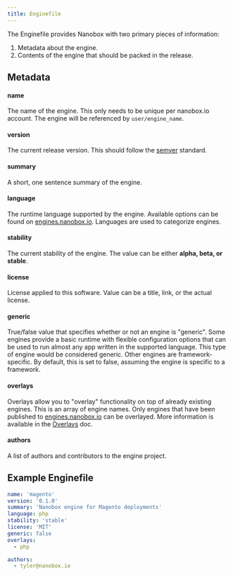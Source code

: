 ```yaml
---
title: Enginefile
---
```


The Enginefile provides Nanobox with two primary pieces of information:

1. Metadata about the engine.
2. Contents of the engine that should be packed in the release.

## Metadata

#### name

The name of the engine. This only needs to be unique per nanobox.io account. The engine will be referenced by `user/engine_name`.

#### version

The current release version. This should follow the [semver](http://semver.org/) standard.

#### summary

A short, one sentence summary of the engine.

#### language

The runtime language supported by the engine. Available options can be found on [engines.nanobox.io](https://engines.nanobox.io). Languages are used to categorize engines.

#### stability

The current stability of the engine. The value can be either **alpha, beta, or stable**.

#### license

License applied to this software. Value can be a title, link, or the actual license.

#### generic

True/false value that specifies whether or not an engine is "generic". Some engines provide a basic runtime with flexible configuration options that can be used to run almost any app written in the supported language. This type of engine would be considered generic. Other engines are framework-specific. By default, this is set to false, assuming the engine is specific to a framework.

#### overlays

Overlays allow you to "overlay" functionality on top of already existing engines. This is an array of engine names. Only engines that have been published to [engines.nanobox.io](https://engines.nanobox.io) can be overlayed. More information is available in the [Overlays](/engines/overlays/) doc.

#### authors

A list of authors and contributors to the engine project.

## Example Enginefile

```yaml
name: 'magento'
version: '0.1.0'
summary: 'Nanobox engine for Magento deployments'
language: php
stability: 'stable'
license: 'MIT'
generic: false
overlays:
  - php

authors:
  - tyler@nanobox.io
```
